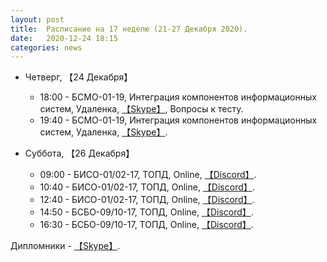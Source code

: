 ```yaml
---
layout: post
title:  Расписание на 17 неделю (21-27 Декабря 2020).
date:   2020-12-24 18:15
categories: news
---
```


* Четверг, 【24 Декабря】
  * 18:00 - БСМО-01-19, Интеграция компонентов информационных систем, Удаленка, [【Skype】](https://join.skype.com/icDcc7qD7G7k), Вопросы к тесту.
  * 19:40 - БСМО-01-19, Интеграция компонентов информационных систем, Удаленка, [【Skype】](https://join.skype.com/icDcc7qD7G7k).
  
* Суббота, 【26 Декабря】
  * 09:00 - БИСО-01/02-17, ТОПД,  Online, [【Discord】](https://discord.gg/JRaN4AU).
  * 10:40 - БИСО-01/02-17, ТОПД,  Online, [【Discord】](https://discord.gg/JRaN4AU).
  * 12:40 - БИСО-01/02-17, ТОПД,  Online, [【Discord】](https://discord.gg/JRaN4AU). 
  * 14:50 - БСБО-09/10-17, ТОПД,  Online,  [【Discord】](https://discord.gg/V8ZUrmc).
  * 16:30 - БСБО-09/10-17, ТОПД,  Online,  [【Discord】](https://discord.gg/V8ZUrmc).
  
Дипломники - [【Skype】](https://join.skype.com/jVkDp81Gfjjw).
